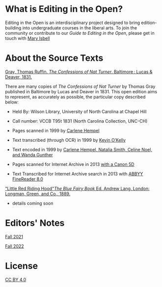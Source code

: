 # What is Editing in the Open? 
Editing in the Open is an interdisciplinary project designed to bring edition-building into undergraduate courses in the liberal arts. To join the community or contribute to our *Guide to Editing in the Open*, please get in touch with [Mary Isbell](https://www.newhaven.edu/faculty-staff-profiles/mary-isbell.php)

# About the Source Texts
[Gray, Thomas Ruffin. *The Confessions of Nat Turner*. Baltimore : Lucas & Deaver, 1831.](natturnerdocumentingsouthattempt2.md) 

There are many copies of _The Confessions of Nat Turner_ by Thomas Gray published in Baltimore by Lucas and Deaver in 1831. This open edition aims to represent, as accurately as possible, the particular copy described below:

* Held By: Wilson Library, University of North Carolina at Chapel Hill

* Call number: VCCB T95t 1831 (North Carolina Collection, UNC-CH)

* Pages scanned in 1999 by [Carlene Hempel](https://docsouth.unc.edu/neh/turner/turner.html)

* Text transcribed (through OCR) in 1999 by [Kevin O’Kelly](https://docsouth.unc.edu/neh/turner/turner.html)

* Text encoded in 1999 by [Carlene Hempel, Natalia Smith, Celine Noel, and Wanda Gunther](https://docsouth.unc.edu/neh/turner/turner.html) 

* Pages scanned for Internet Archive in 2013 [with a Canon 5D](https://archive.org/details/confessionsofnat00turn)

* Text Transcribed for Internet Archive search in 2013 with [ABBYY FineReader 8.0](https://archive.org/details/confessionsofnat00turn) 


["Little Red Riding Hood"*The Blue Fairy Book* Ed. Andrew Lang. London: Longman, Green, and Co., 1889.](LRRH.md) 
* details coming soon

# Editors' Notes
[Fall 2021](fall2021notes.md)


[Fall 2022](fall2022notes.md)


# License
[CC BY 4.0](https://creativecommons.org/licenses/by/4.0/)
